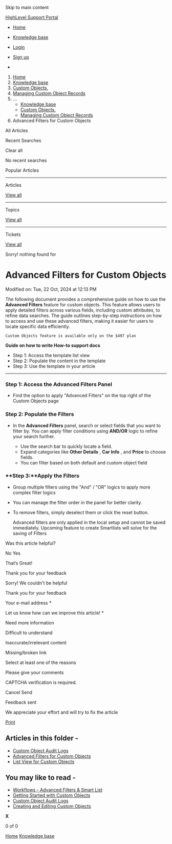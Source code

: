 Skip to main content

[ HighLevel Support Portal ](https://help.gohighlevel.com)

  * [ Home ](/support/home)
  * [ Knowledge base ](/support/solutions)

  * [Login](/support/login)
  * [Sign up](/support/signup)
  * 

  1. [Home](/support/home)
  2. [Knowledge base](/support/solutions)
  3. [Custom Objects.](/support/solutions/155000000183)
  4. [Managing Custom Object Records](/support/solutions/folders/155000000896)
  5. ... 
     * [Knowledge base](/support/solutions)
     * [Custom Objects.](/support/solutions/155000000183)
     * [Managing Custom Object Records](/support/solutions/folders/155000000896)
  6. Advanced Filters for Custom Objects

All  Articles 

Recent Searches

Clear all

No recent searches

Popular Articles

* * *

Articles

[View all](/support/search/solutions)

* * *

Topics

[View all](/support/search/topics)

* * *

Tickets

[View all](/support/search/tickets)

Sorry! nothing found for   

# Advanced Filters for Custom Objects

Modified on: Tue, 22 Oct, 2024 at 12:13 PM

The following document provides a comprehensive guide on how to use the **Advanced Filters** feature for custom objects. This feature allows users to apply detailed filters across various fields, including custom attributes, to refine data searches. The guide outlines step-by-step instructions on how to access and use these advanced filters, making it easier for users to locate specific data efficiently.

    Custom Objects feature is available only on the $497 plan

**Guide on how to write How-to support docs**

  * Step 1: Access the template list view
  * Step 2: Populate the content in the template
  * Step 3: Use the template in your article

* * *

### **Step 1: Access the Advanced Filters Panel**

  * Find the option to apply "Advanced Filters" on the top right of the Custom Objects page

### **Step 2: Populate the Filters**

  * In the **Advanced Filters** panel, search or select fields that you want to filter by. You can apply filter conditions using **AND/OR** logic to refine your search further.

    * Use the search bar to quickly locate a field.
    * Expand categories like **Other Details** , **Car Info** , and **Price** to choose fields.
    * You can filter based on both default and custom object field

### **Step 3:****Apply the Filters**

  * Group multiple filters using the "And" / "OR" logics to apply more complex filter logics
  * You can manage the filter order in the panel for better clarity.
  * To remove filters, simply deselect them or click the reset button.

    Advanced filters are only applied in the local setup and cannot be saved immediately. Upcoming feature to create Smartlists will solve for the saving of Filters

Was this article helpful?

No  Yes 

That’s Great!

Thank you for your feedback

Sorry! We couldn't be helpful

Thank you for your feedback

Your e-mail address *

Let us know how can we improve this article! *

Need more information 

Difficult to understand 

Inaccurate/irrelevant content 

Missing/broken link 

Select at least one of the reasons 

Please give your comments 

CAPTCHA verification is required. 

Cancel  Send 

Feedback sent

We appreciate your effort and will try to fix the article

[Print](javascript:print\(\))

## Articles in this folder -

  * [Custom Object Audit Logs](/support/solutions/articles/155000003844-custom-object-audit-logs)
  * [Advanced Filters for Custom Objects](/support/solutions/articles/155000004013-advanced-filters-for-custom-objects)
  * [List View for Custom Objects](/support/solutions/articles/155000004029-list-view-for-custom-objects)

## You may like to read -

  * [Workflows - Advanced Filters & Smart List](/support/solutions/articles/155000003974-workflows-advanced-filters-smart-list)
  * [Getting Started with Custom Objects](/support/solutions/articles/155000003896-getting-started-with-custom-objects)
  * [Custom Object Audit Logs](/support/solutions/articles/155000003844-custom-object-audit-logs)
  * [Creating and Editing Custom Objects](/support/solutions/articles/155000003897-creating-and-editing-custom-objects)

**X**

0 of 0 []()

[Home](/support/home) [Knowledge base](/support/solutions)
